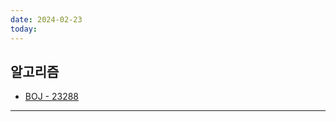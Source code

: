 ```yaml
---
date: 2024-02-23
today:
---
```

## 알고리즘
- [BOJ - 23288](https://www.acmicpc.net/problem/23288)

---

